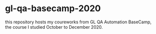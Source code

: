 # gl-qa-basecamp-2020
this repository hosts my coureworks from GL QA Automation BaseCamp, the course I studied October to December 2020.
